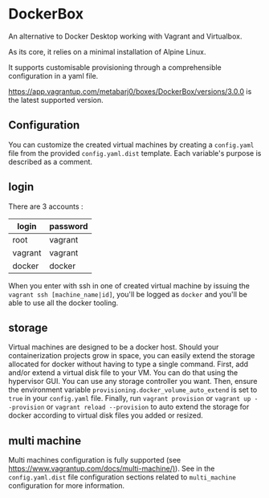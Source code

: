 # DockerBox

An alternative to Docker Desktop working with Vagrant and Virtualbox.

As its core, it relies on a minimal installation of Alpine Linux.

It supports customisable provisioning through a comprehensible configuration in
a yaml file.

<https://app.vagrantup.com/metabarj0/boxes/DockerBox/versions/3.0.0> is the
latest supported version.

## Configuration

You can customize the created virtual machines by creating a `config.yaml` file
from the provided `config.yaml.dist` template. Each variable's purpose is
described as a comment.

## login

There are 3 accounts :

| login   | password |
| ------- | -------- |
| root    | vagrant  |
| vagrant | vagrant  |
| docker  | docker   |

When you enter with ssh in one of created virtual machine by issuing the
`vagrant ssh [machine_name|id]`, you'll be logged as `docker` and you'll be able
to use all the docker tooling.

## storage

Virtual machines are designed to be a docker host. Should your containerization
projects grow in space, you can easily extend the storage allocated for docker
without having to type a single command.  First, add and/or extend a virtual
disk file to your VM. You can do that using the hypervisor GUI.  You can use any
storage controller you want.  Then, ensure the environment variable
`provisioning.docker_volume_auto_extend` is set to `true` in your `config.yaml`
file. Finally, run `vagrant provision` or `vagrant up --provision` or
`vagrant reload --provision` to auto extend the storage for docker according to
virtual disk files you added or resized.

## multi machine

Multi machines configuration is fully supported (see
<https://www.vagrantup.com/docs/multi-machine/)>).
See in the `config.yaml.dist` file configuration sections related to
`multi_machine` configuration for more information.
